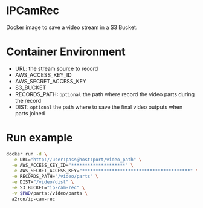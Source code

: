 # IPCamRec
Docker image to save a video stream in a S3 Bucket.


# Container Environment
- URL: the stream source to record
- AWS_ACCESS_KEY_ID
- AWS_SECRET_ACCESS_KEY
- S3_BUCKET
- RECORDS_PATH: `optional` the path where record the video parts during the record
- DIST: `optional` the path where to save the final video outputs when parts joined


# Run example
```bash
docker run -d \
  -e URL="http://user:pass@host:port/video_path" \
  -e AWS_ACCESS_KEY_ID="********************" \
  -e AWS_SECRET_ACCESS_KEY="****************************************" \
  -e RECORDS_PATH="/video/parts" \
  -e DIST="/video/dist" \
  -e S3_BUCKET="ip-cam-rec" \
  -v $PWD/parts:/video/parts \
  a2ron/ip-cam-rec
```